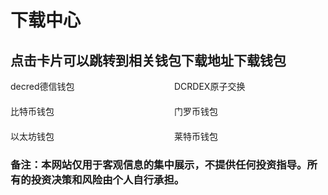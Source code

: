 
# **下载中心**

## 点击卡片可以跳转到相关钱包下载地址下载钱包
<!DOCTYPE html>
<html>
<head>
  <title>网页标题</title>
  <style>
/* 设置格子的样式 */
.grid {
  display: grid;
  grid-template-columns: repeat(2, 1fr);
  grid-gap: 20px;
}

/* 设置格子的共同样式 */
.grid-item {
  height: 200px;
  text-align: center;
  font-size: 45px;
  color: white;
  cursor: pointer;
  display: flex;
  align-items: center;
  justify-content: center;
  border-radius: 10px; /* 添加圆角效果 */
  box-shadow: 0px 2px 6px rgba(0, 0, 0, 0.1); /* 添加阴影效果 */
}
/* 定义风险揭示的颜色的样式 */

/* 定义不同格子颜色的样式 */
.decred {
  background-color: #0A1A4B;
}

.BTC {
  background-color: #FF9500;
}

.ml {
  background-color: #4C4C4C;
}

.eth {
  background-color: #9ABAFB;
}

.ltc {
  background-color: #335794;
}

.dex {
  background-color: #3637C3;
}

/* 设置行情容器的样式 */
.container {
  width: 100%;
  height: 100%;
}

</style>
<script type="text/javascript" src="https://s3.tradingview.com/tv.js"></script>
</head>
</head>
<body>
  <div class="grid">
    <div class="grid-item decred" onclick="location.href='https://decred.org/zh/wallets/'">
      decred德信钱包
    </div>
    <div class="grid-item dex" onclick="location.href='https://dex.decred.org/'">
    DCRDEX原子交换
    </div> 
    <div class="grid-item BTC" onclick="location.href='https://bitcoin.org/zh_CN/choose-your-wallet'">
      比特币钱包
    </div>
    <div class="grid-item ml" onclick="location.href='https://web.getmonero.org/zh-cn/downloads/'">
      门罗币钱包
    </div>
    <div class="grid-item eth" onclick="location.href='https://ethereum.org/zh/wallets/'">
      以太坊钱包
    </div>
    <div class="grid-item ltc" onclick="location.href='https://litewallet.io/#zhCN'"> 
      莱特币钱包
    </div>
   </div> 
<!-- 创建一个容器用于显示行情图 -->   

<div class="container">
</div>
<h3 class="txt1">备注：本网站仅用于客观信息的集中展示，不提供任何投资指导。所有的投资决策和风险由个人自行承担。</h3>
<br>

</body>
</html>

<!-- Insert generated snippet here -->
<script src="https://giscus.app/client.js"
        data-repo="decredclub/decredclub-giscus"
        data-repo-id="R_kgDOJlFlxA"
        data-category="Announcements"
        data-category-id="DIC_kwDOJlFlxM4CWmoo"
        data-mapping="pathname"
        data-strict="0"
        data-reactions-enabled="1"
        data-emit-metadata="0"
        data-input-position="bottom"
        data-theme="preferred_color_scheme"
        data-lang="zh-CN"
        crossorigin="anonymous"
        async>
</script>
<script>
    var giscus = document.querySelector("script[src*=giscus]")
    /* Set palette on initial load */
    var palette = __md_get("__palette")
    if (palette && typeof palette.color === "object") {
      var theme = palette.color.scheme === "slate" ? "dark" : "light"
      giscus.setAttribute("data-theme", theme) 
    }

    /* Register event handlers after documented loaded */
    document.addEventListener("DOMContentLoaded", function() {
      var ref = document.querySelector("[data-md-component=palette]")
      ref.addEventListener("change", function() {
        var palette = __md_get("__palette")
        if (palette && typeof palette.color === "object") {
          var theme = palette.color.scheme === "slate" ? "dark" : "light"

          /* Instruct Giscus to change theme */
          var frame = document.querySelector(".giscus-frame")
          frame.contentWindow.postMessage(
            { giscus: { setConfig: { theme } } },
            "https://giscus.app"
          )
        }
      })
    })
  </script>


